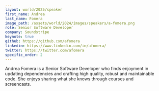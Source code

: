 ```yaml
---
layout: world/2025/speaker
first_name: Andrea
last_name: Fomera
image_path: /assets/world/2024/images/speakers/a-fomera.png
role: Senior Software Developer
company: Soundstripe
keynote: true
github: https://github.com/afomera
linkedin: https://www.linkedin.com/in/afomera/
twitter: https://twitter.com/afomera
specific_order: 2
---
```


Andrea Fomera is a Senior Software Developer who finds enjoyment in updating dependencies and crafting high quality, robust and maintainable code. She enjoys sharing what she knows through courses and screencasts.
